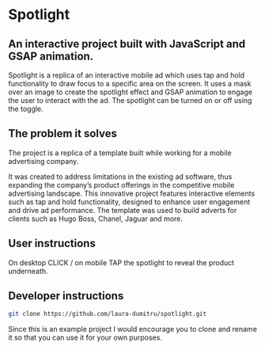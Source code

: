 # Spotlight

## An interactive project built with JavaScript and GSAP animation.

Spotlight is a replica of an interactive mobile ad which uses tap and hold functionality to draw focus to a specific area on the screen. It uses a mask over an image to create the spotlight effect and GSAP animation to engage the user to interact with the ad. The spotlight can be turned on or off using the toggle.

## The problem it solves

The project is a replica of a template built while working for a mobile advertising company.

It was created to address limitations in the existing ad software, thus expanding the company’s product offerings in the competitive mobile advertising landscape. This innovative project features interactive elements such as tap and hold functionality, designed to enhance user engagement and drive ad performance. The template was used to build adverts for clients such as Hugo Boss, Chanel, Jaguar and more.

## User instructions

On desktop CLICK / on mobile TAP the spotlight to reveal the product underneath.

## Developer instructions

```sh
git clone https://github.com/laura-dumitru/spotlight.git
```

Since this is an example project I would encourage you to clone and rename it so that you can use it for your own purposes.
